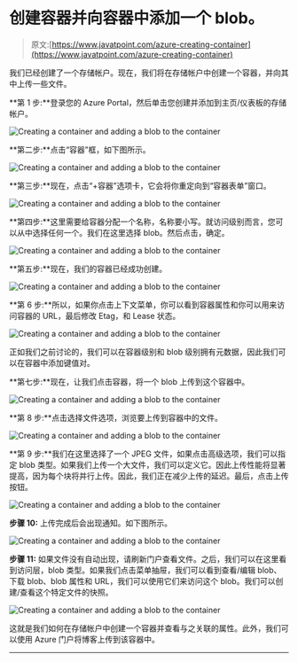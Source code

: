 # 创建容器并向容器中添加一个 blob。

> 原文:[https://www.javatpoint.com/azure-creating-container](https://www.javatpoint.com/azure-creating-container)

我们已经创建了一个存储帐户。现在，我们将在存储帐户中创建一个容器，并向其中上传一些文件。

**第 1 步:**登录您的 Azure Portal，然后单击您创建并添加到主页/仪表板的存储帐户。

![Creating a container and adding a blob to the container](../Images/28e305953aa6498ff9224dbd8b93deab.png)

**第二步:**点击“容器”框，如下图所示。

![Creating a container and adding a blob to the container](../Images/f615a4dcd8f5dbc0bb4179ac9f3b7b8c.png)

**第三步:**现在，点击“+容器”选项卡，它会将你重定向到“容器表单”窗口。

![Creating a container and adding a blob to the container](../Images/3e7893d94a04f935ca8a39ea764b99d2.png)

**第四步:**这里需要给容器分配一个名称，名称要小写。就访问级别而言，您可以从中选择任何一个。我们在这里选择 blob。然后点击，确定。

![Creating a container and adding a blob to the container](../Images/583194aa64db104f5fe0dd94dbaa3fef.png)

**第五步:**现在，我们的容器已经成功创建。

![Creating a container and adding a blob to the container](../Images/1fca49f4062710d3422bf66a19245048.png)

**第 6 步:**所以，如果你点击上下文菜单，你可以看到容器属性和你可以用来访问容器的 URL，最后修改 Etag，和 Lease 状态。

![Creating a container and adding a blob to the container](../Images/3d637b880f0e7a50f9d22d7f9265ccfd.png)

正如我们之前讨论的，我们可以在容器级别和 blob 级别拥有元数据，因此我们可以在容器中添加键值对。

**第七步:**现在，让我们点击容器，将一个 blob 上传到这个容器中。

![Creating a container and adding a blob to the container](../Images/52767b14be1fd24fafcd30e825f79dc6.png)

**第 8 步:**点击选择文件选项，浏览要上传到容器中的文件。

![Creating a container and adding a blob to the container](../Images/33808b17041e9890ff6541457baad61a.png)

**第 9 步:**我们在这里选择了一个 JPEG 文件，如果点击高级选项，我们可以指定 blob 类型。如果我们上传一个大文件，我们可以定义它。因此上传性能将显著提高，因为每个块将并行上传。因此，我们正在减少上传的延迟。最后，点击上传按钮。

![Creating a container and adding a blob to the container](../Images/27fb3107b286d40896155d18d8bb32e9.png)

**步骤 10:** 上传完成后会出现通知。如下图所示。

![Creating a container and adding a blob to the container](../Images/ab2306a4843b1db23d8843c5476f6369.png)

**步骤 11:** 如果文件没有自动出现，请刷新门户查看文件。之后，我们可以在这里看到访问层，blob 类型。如果我们点击菜单抽屉，我们可以看到查看/编辑 blob、下载 blob、blob 属性和 URL，我们可以使用它们来访问这个 blob。我们可以创建/查看这个特定文件的快照。

![Creating a container and adding a blob to the container](../Images/08f1492e724722d5dbaeb7fb2d421487.png)

这就是我们如何在存储帐户中创建一个容器并查看与之关联的属性。此外，我们可以使用 Azure 门户将博客上传到该容器中。

* * *